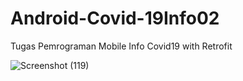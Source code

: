 # Android-Covid-19Info02
Tugas Pemrograman Mobile Info Covid19 with Retrofit


![Screenshot (119)](https://user-images.githubusercontent.com/54845293/82743213-d6a6c700-9d9a-11ea-854f-46607cbb6dbf.png)

